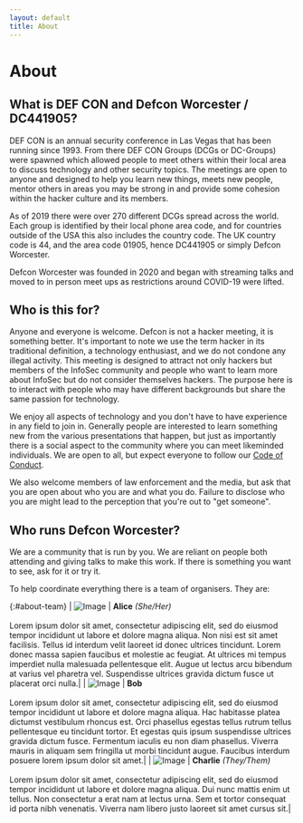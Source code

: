 ```yaml
---
layout: default
title: About
---
```

# About

## What is DEF CON and Defcon Worcester / DC441905?

DEF CON is an annual security conference in Las Vegas that has been running since 1993. From there DEF CON Groups (DCGs or DC-Groups) were spawned which allowed people to meet others within their local area to discuss technology and other security topics.  The meetings are open to anyone and designed to help you learn new things, meets new people, mentor others in areas you may be strong in and provide some cohesion within the hacker culture and its members.

As of 2019 there were over 270 different DCGs spread across the world. Each group is identified by their local phone area code, and for countries outside of the USA this also includes the country code. The UK country code is 44, and the area code 01905, hence DC441905 or simply Defcon Worcester.

Defcon Worcester was founded in 2020 and began with streaming talks and moved to in person meet ups as restrictions around COVID-19 were lifted. 

## Who is this for?

Anyone and everyone is welcome. Defcon is not a hacker meeting, it is something better. It's important to note we use the term hacker in its traditional definition, a technology enthusiast, and we do not condone any illegal activity. This meeting is designed to attract not only hackers but members of the InfoSec community and people who want to learn more about InfoSec but do not consider themselves hackers. The purpose here is to interact with people who may have different backgrounds but share the same passion for technology.

We enjoy all aspects of technology and you don't have to have experience in any field to join in. Generally people are interested to learn something new from the various presentations that happen, but just as importantly there is a social aspect to the community where you can meet likeminded individuals. We are open to all, but expect everyone to follow our [Code of Conduct](/code-of-conduct/).

We also welcome members of law enforcement and the media, but ask that you are open about who you are and what you do. Failure to disclose who you are might lead to the perception that you're out to "get someone".

## Who runs Defcon Worcester?

We are a community that is run by you. We are reliant on people both attending and giving talks to make this work. If there is something you want to see, ask for it or try it. 

To help coordinate everything there is a team of organisers. They are:

{:#about-team}
| ![Image](https://placehold.co/150) | **Alice** _(She/Her)_ <br/><br/> Lorem ipsum dolor sit amet, consectetur adipiscing elit, sed do eiusmod tempor incididunt ut labore et dolore magna aliqua. Non nisi est sit amet facilisis. Tellus id interdum velit laoreet id donec ultrices tincidunt. Lorem donec massa sapien faucibus et molestie ac feugiat. At ultrices mi tempus imperdiet nulla malesuada pellentesque elit. Augue ut lectus arcu bibendum at varius vel pharetra vel. Suspendisse ultrices gravida dictum fusce ut placerat orci nulla.|
| ![Image](https://placehold.co/150) | **Bob** <br/><br/> Lorem ipsum dolor sit amet, consectetur adipiscing elit, sed do eiusmod tempor incididunt ut labore et dolore magna aliqua. Hac habitasse platea dictumst vestibulum rhoncus est. Orci phasellus egestas tellus rutrum tellus pellentesque eu tincidunt tortor. Et egestas quis ipsum suspendisse ultrices gravida dictum fusce. Fermentum iaculis eu non diam phasellus. Viverra mauris in aliquam sem fringilla ut morbi tincidunt augue. Faucibus interdum posuere lorem ipsum dolor sit amet.|
| ![Image](https://placehold.co/150) | **Charlie** _(They/Them)_ <br/><br/> Lorem ipsum dolor sit amet, consectetur adipiscing elit, sed do eiusmod tempor incididunt ut labore et dolore magna aliqua. Dui nunc mattis enim ut tellus. Non consectetur a erat nam at lectus urna. Sem et tortor consequat id porta nibh venenatis. Viverra nam libero justo laoreet sit amet cursus sit.|

